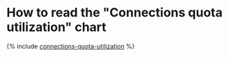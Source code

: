 # How to read the "Connections quota utilization" chart

{% include [connections-quota-utilization](../../vpc/how-to/connections-quota-utilization.md) %}